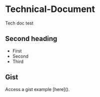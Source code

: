 # Technical-Document
Tech doc test

## Second heading

* First
* Second
* Third

## Gist
Access a gist example [here](<script src="https://gist.github.com/idiall/3593d0b58a1daa25dfff3050f1e7c186.js"></script>).
